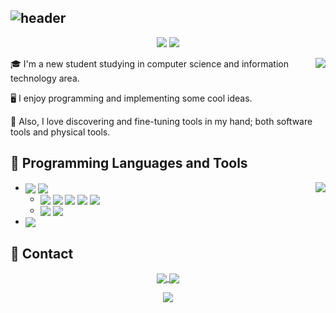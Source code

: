 ## ![header](https://capsule-render.vercel.app/api?type=Waving&color=timeGradient&height=200&animation=fadeIn&section=header&text=Cypas_Nya&fontSize=60)

<div align="center">
 <img src="https://img.shields.io/github/followers/Cypas?style=flat-square&color=lightblue">
 <img src="https://img.shields.io/github/stars/Cypas?style=flat-square&color=red">
</div>

<p></p>
<img align="right" src="https://github-readme-stats.vercel.app/api?username=Cypas&count_private=true&hide=contribs,prs&show_icons=true&theme=radical">

🎓 I'm a new student studying in computer science and information technology area. 

🖥️ I enjoy programming and implementing some cool ideas. 

🧰 Also, I love discovering and fine-tuning tools in my hand; both software tools and physical tools. 

## 💾 Programming Languages and Tools

<img align="right" src="https://github-readme-stats.vercel.app/api/top-langs/?username=Cypas&layout=compact&theme=radical&langs_count=10&hide=Jupyter%20Notebook">

<ul>
<li>
    <a href="https://developer.mozilla.org/en-US/docs/Web/JavaScript" rel="nofollow"><img align="center"
                src="https://img.shields.io/badge/JavaScript-F7DF1E?logo=JavaScript&style=flat-square&logoColor=black"
                style="max-width:100%;"></a> <a href="https://www.typescriptlang.org/" rel="nofollow"><img
                    align="center"
                    src="https://img.shields.io/badge/TypeScript-3178C6?logo=TypeScript&style=flat-square&logoColor=white"
                    style="max-width:100%;"></a> 
    <ul>
        <li><a href="https://www.jetbrains.com/webstorm/" rel="nofollow"><img align="center"
                    src="https://img.shields.io/badge/WebStorm-00A2A2?logo=WebStorm&style=flat-square&logoColor=white"
                    style="max-width:100%;"></a> <a href="https://nodejs.org/" rel="nofollow"><img align="center"
                    src="https://img.shields.io/badge/Node.js-339933?logo=Nodedotjs&style=flat-square&logoColor=white"
                    style="max-width:100%;"></a> <a href="https://www.npmjs.com/" rel="nofollow"><img align="center"
                    src="https://img.shields.io/badge/npm-CB3837?logo=npm&style=flat-square&logoColor=white"
                    style="max-width:100%;"></a> <a href="https://rollupjs.org/" rel="nofollow"><img align="center"
                    src="https://img.shields.io/badge/rollup.js-EC4A3F?logo=rollupdotjs&style=flat-square&logoColor=white"
                    style="max-width:100%;"></a> <a href="https://webpack.js.org/" rel="nofollow"><img
                    align="center"
                    src="https://img.shields.io/badge/Webpack-8DD6F9?logo=Webpack&style=flat-square&logoColor=black"
                    style="max-width:100%;"></a></li>
        <li><a href="https://jquery.com/" rel="nofollow"><img align="center"
                    src="https://img.shields.io/badge/jQuery-0769AD?logo=jQuery&style=flat-square&logoColor=white"
                    style="max-width:100%;"></a> <a href="https://d3js.org/" rel="nofollow"><img align="center"
                    src="https://img.shields.io/badge/d3.js-F9A03C?logo=d3dotjs&style=flat-square&logoColor=white"
                    style="max-width:100%;"></a></li>
    </ul>
</li>
<li>
    <a href="https://www.r-project.org/" rel="nofollow"><img align="center"
                src="https://img.shields.io/badge/R-276DC3?logo=R&style=flat-square&logoColor=white"
                style="max-width:100%;"></a>
</li>
</ul>

## 📮 Contact

<div align="center">
  <a href="https://Cypas.space"><img align="center" src="https://img.shields.io/badge/Blog-Cypas-lightblue?logo=hexo&style=for-the-badge">
  <a href="mailto:smczx@hotmail.com"><img align="center" src="https://img.shields.io/badge/Email-Hotmail-yellowgreen?logo=minutemailer&style=for-the-badge"></a>
</div>

<p></p>
 

<div align="center"><img align="center" src="https://count.getloli.com/get/@Cypas?theme=rule34"></div>
<!--
**Cypas/Cypas** is a ✨ _special_ ✨ repository because its `README.md` (this file) appears on your GitHub profile.

Here are some ideas to get you started:

- 🔭 I’m currently working on ...
- 🌱 I’m currently learning ...
- 👯 I’m looking to collaborate on ...
- 🤔 I’m looking for help with ...
- 💬 Ask me about ...
- 📫 How to reach me: ...
- 😄 Pronouns: ...
- ⚡ Fun fact: ...
- ->
